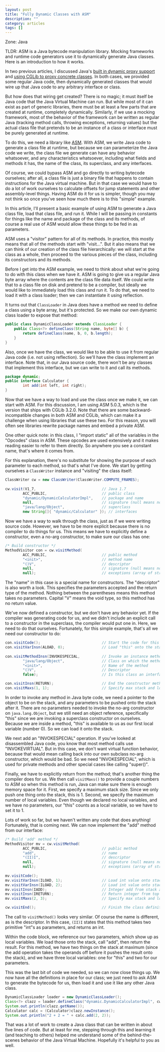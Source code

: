 ```yaml
---
layout: post
title: "Fully Dynamic Classes with ASM"
description: ""
category: articles
tags: []
---
```


Zone: Java

TLDR: ASM is a Java bytecode manipulation library. Mocking frameworks
and runtime code generators use it to dynamically generate Java classes.
Here is an introduction to how it works.

In two previous articles, I discussed Java's [built in dynamic proxy
support][art1] and [using CGLib to proxy concrete classes][art2]. In
both cases, we provided some regular Java code, then dynamically
generated classes that would wire up that Java code to any arbitrary
interface or class.

[art1]:https://dzone.com/articles/java-dynamic-proxies
[art2]:https://dzone.com/articles/dynamic-class-enhancement-with-cglib

But how does that wiring get created? There is no magic; it must itself
be Java code that the Java Virtual Machine can run. But while most of it
can exist as part of generic libraries, there must be at least a few parts
that are created at runtime, completely dynamically. Similarly, if we use
a mocking framework, most of the behavior of the framework can be written
as regular Java (tracking method calls, throwing exceptions, returning values)
but the actual class file that pretends to be an instance of a class or
interface must be purely generated at runtime.

To do this, we need a library like [ASM][asm]. With ASM, we write Java code
to generate a class file at runtime, but because we can parameterize the Java
code we write, the class file we generate can have any behavior whatsoever,
and any characteristics whatsoever, including what fields and methods it has,
the name of the class, its superclass, and any interfaces.

[asm]:http://asm.ow2.org/

Of course, we could bypass ASM and go directly to writing bytecode ourselves;
after all, a class file is just a binary file that happens to contain instructions
for the Java virtual machine. But in that case we would have to do a lot of work
ourselves to calculate offsets for jump statements and other assembly-level
things. Having ASM do it for us is simpler, though you may not think so once
you've seen how much there is to this "simple" example.

In this article, I'll present a basic example of using ASM to generate a Java
class file, load that class file, and run it. While I will be passing in
constants for things like the name and package of the class and its methods,
of course a real use of ASM would allow these things to be fed in as parameters.

ASM uses a "visitor" pattern for all of its methods. In practice, this mostly
means that all of the methods start with "visit...". But it also means that we
can think of our creation of the class file hierarchically: we will start at
the class as a whole, then proceed to the various pieces of the class, including
its constructors and its methods.

Before I get into the ASM example, we need to think about what we're going to
do with this class when we have it. ASM is going to give us a regular Java byte
array where the contents are the class file data itself. We could write that to
a class file on disk and pretend to be a compiler, but ideally we would like to
immediately load this class and run it. To do that, we need to load it with a
class loader; then we can instantiate it using reflection.

It turns out that `ClassLoader` in Java does have a method we need to define
a class using a byte array, but it's protected. So we make our own dynamic
class loader to expose that method:

```java
public class DynamicClassLoader extends ClassLoader {
    public Class<?> defineClass(String name, byte[] b) {
        return defineClass(name, b, 0, b.length);
    }
}
```

Also, once we have the class, we would like to be able to use it from regular
Java code (i.e. not using reflection). So we'll have the class implement an
interface. Note that, in our Java source code, there won't be any classes that
implement this interface, but we can write to it and call its methods.

```java
package dynamic;
public interface Calculator {
        int add(int left, int right);
}
```

Now that we have a way to load and use the class once we make it, we can start
with ASM. For this discussion, I am using ASM 5.0.3, which is the version that
ships with CGLib 3.2.0. Note that there are some backward-incompatible changes
in both ASM and CGLib, which can make it a challenge when using libraries that
use these two. For this reason, you will often see libraries rewrite package
names and embed a private ASM.

One other quick note: in this class, I "import static" all of the variables
in the "Opcodes" class in ASM. These opcodes are used extensively and it
makes reading easier to refer to them directly. So anywhere you see a
constant name, that's where it comes from.

For this explanation, there's no substitute for showing the purpose of each
parameter to each method, so that's what I've done.  We start by getting
ourselves a `ClassWriter` instance and "visiting" the class itself:

```java
ClassWriter cw = new ClassWriter(ClassWriter.COMPUTE_FRAMES);
        
cw.visit(V1_7,                              // Java 1.7 
        ACC_PUBLIC,                         // public class
        "dynamic/DynamicCalculatorImpl",    // package and name
        null,                               // signature (null means not generic)
        "java/lang/Object",                 // superclass
        new String[]{ "dynamic/Calculator" }); // interfaces
```

Now we have a way to walk through the class, just as if we were writing
source code. However, we have to be more explicit because there is no compiler
to do things for us. This means we have to explicitly define a constructor, even
a no-arg constructor, to make sure our class has one:

```java
/* Build constructor */
MethodVisitor con = cw.visitMethod(
        ACC_PUBLIC,                         // public method
        "<init>",                           // method name 
        "()V",                              // descriptor
        null,                               // signature (null means not generic)
        null);                              // exceptions (array of strings)
```

The "name" in this case is a special name for constructors.  The "descriptor"
is also worth a look. This specifies the parameters accepted and the return
type of the method. Nothing between the parentheses means this method takes no
parameters. Capital "V" means the void type, so this method has no return value.

We've now defined a constructor, but we don't have any behavior yet. If the compiler
was generating code for us, and we didn't include an explicit call to a constructor
in the superclass, the compiler would put one in. Here, we need to do that ourselves.
Fortunately, for this simple example, that's all we need our constructor to do:

```java
con.visitCode();                            // Start the code for this method
con.visitVarInsn(ALOAD, 0);                 // Load "this" onto the stack
        
con.visitMethodInsn(INVOKESPECIAL,          // Invoke an instance method (non-virtual)
        "java/lang/Object",                 // Class on which the method is defined
        "<init>",                           // Name of the method
        "()V",                              // Descriptor
        false);                             // Is this class an interface?

con.visitInsn(RETURN);                      // End the constructor method
con.visitMaxs(1, 1);                        // Specify max stack and local vars
```

In order to invoke any method in Java byte code, we need a pointer to the object
to be on the stack, and any parameters to be pushed onto the stack after it. There
are no parameters needed to invoke the no-arg constructor on `java.lang.Object`, but
we still need an object reference, specifically "this" since we are invoking a superclass
constructor on ourselves. Because we are inside a method, "this" is available to us as our
first local variable (number 0). So we can load it onto the stack.

We next add an "INVOKESPECIAL" operation. If you've looked at disassembled Java code, you
know that most method calls use "INVOKEVIRTUAL". But in this case, we don't want virtual
function behavior, because that would mean calling back into our own subclass no-arg
constructor, which would be bad. So we need "INVOKESPECIAL", which is used for private methods
and other special cases like calling "super()".

Finally, we have to explicitly return from the method; that's another thing the compiler
does for us. We then call `visitMaxs()` to provide a couple numbers to ASM so
when this method is run, Java can make sure there is enough memory space for
it. First, we specify a maximum stack size. Since we only push one thing onto
the stack, this is 1. Second, we specify the maximum number of local variables.
Even though we declared no local variables, and we have no parameters, our
"this" counts as a local variable, so we have to set it to 1.

Lots of work so far, but we haven't written any code that does anything! Fortunately, that is
coming next. We can now implement the "add" method from our interface:

```java
/* Build 'add' method */
MethodVisitor mv = cw.visitMethod(
        ACC_PUBLIC,                         // public method
        "add",                              // name
        "(II)I",                            // descriptor
        null,                               // signature (null means not generic)
        null);                              // exceptions (array of strings)
        
mv.visitCode();
mv.visitVarInsn(ILOAD, 1);                  // Load int value onto stack
mv.visitVarInsn(ILOAD, 2);                  // Load int value onto stack
mv.visitInsn(IADD);                         // Integer add from stack and push to stack
mv.visitInsn(IRETURN);                      // Return integer from top of stack
mv.visitMaxs(2, 3);                         // Specify max stack and local vars

cw.visitEnd();                              // Finish the class definition
```

The call to `visitMethod()` looks very similar. Of course the name is different, as is
the descriptor. In this case, `(II)I` states that this method takes two primitive "int"s as
parameters, and returns an int.

Within the code block, we reference our two parameters, which show up as local variables.
We load those onto the stack, call "add", then return the result. For this method, we have
two things on the stack at maximum (since the add operation takes the operands off before it
pushes the result onto the stack), and we have three local variables: one for "this" and two
for our parameters.

This was the last bit of code we needed, so we can now close things up. We now have all the
definitions in place for our class; we just need to ask ASM to generate the bytecode for us,
then load it and use it like any other Java class.

```java
DynamicClassLoader loader = new DynamicClassLoader();
Class<?> clazz = loader.defineClass("dynamic.DynamicCalculatorImpl", cw.toByteArray());
System.out.println(clazz.getName());
Calculator calc = (Calculator)clazz.newInstance();
System.out.println("2 + 2 = " + calc.add(2, 2));
```

That was a lot of work to create a Java class that can be written in about five lines
of code. But at least for me, stepping through this and learning it (and teaching to others)
helped me understand some of the behind-the-scenes behavior of the Java Virtual Machine.
Hopefully it's helpful to you as well.

